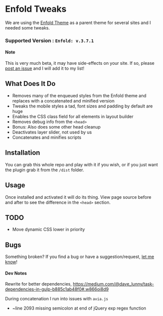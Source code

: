 # Enfold Tweaks

We are using the [Enfold Theme](http://www.kriesi.at/themes/enfold-overview/) as a parent theme for several sites and I needed some tweaks.

### Supported Version : `Enfold: v.3.7.1`

#### Note
This is very much beta, it may have side-effects on your site. If so, please [post an issue](https://github.com/thatryan/enfold-tweaks/issues) and I will add it to my list!

## What Does It Do

* Removes many of the enqueued styles from the Enfold theme and replaces with a concatenated and minified version
* Tweaks the mobile styles a tad, font sizes and padding by default are huge
* Enables the CSS class field for all elements in layout builder
* Removes debug info from the `<head>`
* Bonus: Also does some other head cleanup
* Deactivates layer slider, not used by us
* Concatenates and minifies scripts

## Installation

You can grab this whole repo and play with it if you wish, or if you just want the plugin grab it from the `/dist` folder.

## Usage

Once installed and activated it will do its thing. View page source before and after to see the difference in the `<head>` section.

## TODO

* Move dynamic CSS lower in priority

## Bugs

Something broken? If you find a bug or have a suggestion/request, [let me know](https://github.com/thatryan/enfold-tweaks/issues)!

#### Dev Notes

Rewrite for better dependencies, https://medium.com/@dave_lunny/task-dependencies-in-gulp-b885c1ab48f0#.w866oi8d9

During concatenation I run into issues with `avia.js`

* ~line 2093 missing semicolon at end of jQuery exp regex function
